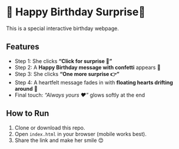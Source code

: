 # 🎉 Happy Birthday Surprise💖

This is a special interactive birthday webpage.

## Features
- Step 1: She clicks **“Click for surprise 💝”**  
- Step 2: A **Happy Birthday message with confetti** appears 🎉  
- Step 3: She clicks **“One more surprise 👉”**  
- Step 4: A heartfelt message fades in with **floating hearts drifting around** 💖  
- Final touch: *“Always yours ❤️”* glows softly at the end  

## How to Run
1. Clone or download this repo.
2. Open `index.html` in your browser (mobile works best).
3. Share the link and make her smile 😊
